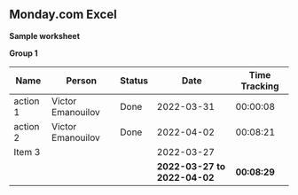 ## Monday.com Excel

**Sample worksheet**

**Group 1**

| **Name** | **Person** | **Status** | **Date** | **Time Tracking** |
| --- | --- | --- | --- | --- |
| action 1 | Victor Emanouilov | Done | 2022-03-31 | 00:00:08 |
| action 2 | Victor Emanouilov | Done | 2022-04-02 | 00:08:21 |
| Item 3 | | | 2022-03-27 | |
| | | | **2022-03-27 to 2022-04-02** | **00:08:29** |
